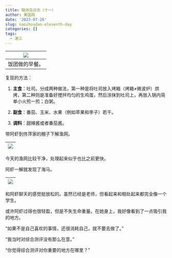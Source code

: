 ```yaml
---
title: 硇洲岛日志（十一）
author: 黄国政
date: '2023-07-26'
slug: naozhoudao-eleventh-day
categories: []
tags:
  - 湛江
---
```


<!--more-->

|![](/images/posts/2023/07/07-26-breakfast.jpg)|
|:-:|
|饭团做的早餐。|

复现的方法：

1. **主食**：吐司。分成两种做法，第一种是将吐司放入烤箱（烤箱≠微波炉）烘烤，第二种则是准备好搅拌均匀的生鸡蛋，然后涂抹到吐司上，再放入锅内简单小火煎一煎；白粥。

2. **副食**：番茄、玉米、水果（例如苹果和李子）若干。

3. **调料**：甜辣酱或者番茄酱。

带阿虾到佟萍家的棚子下解渔网。

|![](/images/posts/2023/07/07-26-a-xia.jpg)|
|:-:|

今天的渔网比较干净，处理起来似乎也比之前更快。

阿虾一解就发现了海马。

|![](/images/posts/2023/07/07-26-hai-ma.jpg)|
|:-:|

和阿虾聊天的感觉挺放松的。虽然已经是老师，但看起来和相处起来都完全像一个学生。

或许阿虾过得也很轻盈，但是不失生命重量。在她身上，我好像看到了一点吸引我的地方。

“如果不是自己喜欢的事情，还很消耗自己，就不要去做了。”

“我当时对综合测评没有那么在意。”

“你觉得综合测评对你重要的地方在哪里？”


